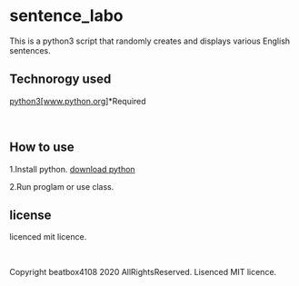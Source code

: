 <h1>sentence_labo</h1>
<p>This is a python3 script that randomly creates and displays various English sentences.</p>
<h2>Technorogy used</h2>
<p><a href="http://www.python.org/">python3[www.python.org]</a>*Required</p>
<br>
<h2>How to use</h2>
<p>
1.Install python. <a href="http://www.python.org/download/">download python</a><br>
</p>
<p>
2.Run proglam or use class.
</p>
<h2>license</h2>
<p>licenced mit licence.<p>
<br>
<p>Copyright beatbox4108 2020 AllRightsReserved.
Lisenced MIT licence.</p>
